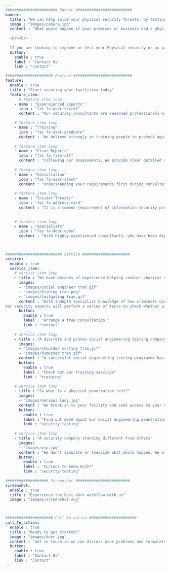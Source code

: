 ```yaml
---
####################### Banner #########################
banner:
  title : "We can help solve your physical security threats, by testing your facilities & training your people.<br> <br> Helping transform your security culture."
  image : "images/camera.jpg"
  content : "What would happen if your premises or business had a physical intruder gain access?  What risk would you be exposed to? Loss of property, loss of data, financial loss, loss of customers, loss in trust in your company, loss of personal possessions? Reputional risk? Compliance risks? Legal Risks? 
  
  <br><br>
  
  If you are looking to improve or test your Physical security or as part of your ongoing cyber security threat assessment, we can help with testing your access, using real attack methods in a controlled way. We will provide you with recommendations on how to improve your security against Social Engineers (Con-artists) and Physical penetration by an offender."
  button:
    enable : true
    label : "Contact Us"
    link : "contact"

##################### Feature ##########################
feature:
  enable : true
  title : "Start securing your facilities today"
  feature_item:
      # feature item loop
    - name : "Expereienced Experts"
      icon : "fas fa-user-secret"
      content : "Our security consultants are seasoned professionals with years of law enforcment, military or cyber experience. We Understand what insider threats you can mitigate. "

    # feature item loop
    - name : "Training"
      icon : "fas fa-user-graduate"
      content : "We believe strongly in training people to protect against threats. We can help train your staff to thwart social engineering, cyber and real world threats."
      
    # feature item loop
    - name : "Clear Reports"
      icon : "fas fa-file-alt"
      content : "Following our assessments. We provide clear detailed reports of all our findings, including any recommendations, physical or training improvements for you."
      
    # feature item loop
    - name : "Consultation"
      icon : "fas fa-user-clock"
      content : "Understanding your requirements first during consultation, helps us create tailor-made physical penetration tests, including scope of work and costs."
      
    # feature item loop
    - name : "Insider Threats"
      icon : "fas fa-address-card"
      content : "It is a common requirement of information security programs to replicate the threat of social engineering attacks through regular penetration tests."
      
      
    # feature item loop
    - name : "Specialists"
      icon : "fas fa-door-open"
      content : "With highly experienced consultants, who have been deployed against highly secure individuals and premises. We can show you how to improve your security."
      


######################### Service #####################
service:
  enable : true
  service_item:
    # service item loop
    - title : "We have decades of experience helping conduct physical security tests"
      images:
      - "images/Social engineer tran.gif"
      - "images/Vishing tran.png"
      - "images/tailgating tran.gif"
      content : "With indepth specialist knowledge of how criminals operate, Brainstorm Security is best placed to test the physical penetration of your business. We’ll cover all bases to check for any weak points, then recommend effective changes to bolster your security. <br/> How do you know if your business is secure? The answer – you don’t. Until someone attacks or sneaks in. At that point, you’ll see exactly where your security was lacking. But by then it’s too late. <br><br>
Our security experts will perform a series of tests to check whether your business is secure. Getting into the mindset of your attacker, we’ll seek to exploit all methods of entry to your business to see how your premises and staff copes – and then condsider how you can do things better."
      button:
        enable : true
        label : "Arrange a free consultation."
        link : "contact"
        
    # service item loop
    - title : "A discrete and proven social engineering testing company"
      images:
      - "images/shoulder surfing tran.gif"
      - "images/dumpster tran.gif"
      content : "A successful social engineering testing programme has well defined objectives and covers several approaches. These include remote digital techniques including leveraging email, text message, phone call and even post. For complete coverage, in person techniques that achieve physical access should also be conducted. When all these approaches are included in a social engineering test, a true picture of strengths and weaknesses, as relates to people, begins to emerge."
      button:
        enable : true
        label : "Check out our training services"
        link : "training"
        
    # service item loop
    - title : "So what is a physical penetration test?"
      images:
      - "images/nervous lady.jpg"
      content : "We break in to your facility and seek access to your most valuable assets. We are after your property, data, and even your people. We do this using the same tools and techniques a real threat actor would.  We then give you a detailed report on exactly how we did it, and make recommendations on how prevent real attacks."
      button:
        enable : true
        label : "Find out more about our social engineering penetration tests"
        link : "security-testing"
        
    # service item loop
    - title : "A security company standing different from others"
      images:
      - "images/vip.jpg"
      content : "We don't simulate or theorize what would happen. We will attempt to breach your physical security just like the bad guys. It can be easier than you may imagine. We figure out your most likely threats, then use the same methods they would. This leaves no guess work as to how your facility's security would hold up against a real intrusion by criminals or activists. We are experienced at testing the security of VIPs, heads of state and vetted secure facilities. Armed with this knowledge, you can adjust your security to match real world threats."
      button:
        enable : true
        label : "Curious to know more?"
        link : "security-testing"
        
################### Screenshot ########################
screenshot:
  enable : true
  title : "Experience the best <br> workflow with us"
  image : "images/screenshot.svg"

  

##################### Call to action #####################
call_to_action:
  enable : true
  title : "Ready to get started?"
  image : "images/door.jpg"
  content : "Get in touch so we can discuss your problems and formulate a plan to help."
  button:
    enable : true
    label : "Contact Us"
    link : "contact"
---
```

